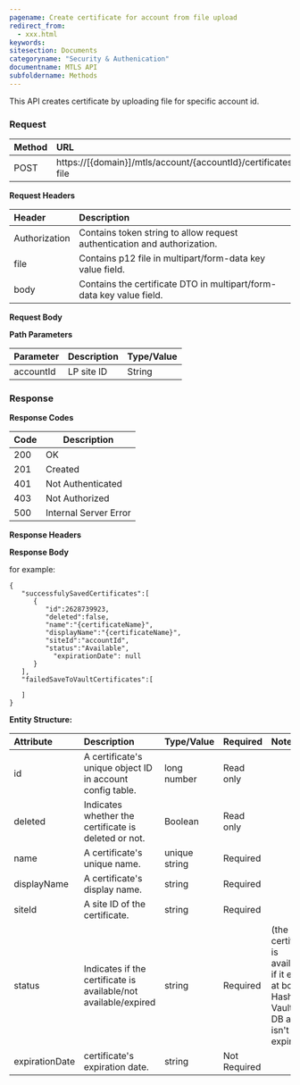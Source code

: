 ```yaml
---
pagename: Create certificate for account from file upload
redirect_from:
  - xxx.html
keywords:
sitesection: Documents
categoryname: "Security & Authenication"
documentname: MTLS API
subfoldername: Methods
---
```


This API creates certificate by uploading file for specific account id.

### Request

 |Method|      URL|  
 |:--------  |:---  |
 |POST|  https://[{domain}]/mtls/account/{accountId}/certificates/by-file |


**Request Headers**

 |Header         |Description  |
 |:------|        :--------  |
 |Authorization|    Contains token string to allow request authentication and authorization.  |
 |file|    Contains p12 file in multipart/form-data key value field. |
 |body|    Contains the certificate DTO in multipart/form-data key value field.  |

**Request Body**


**Path Parameters**

 |Parameter|  Description|  Type/Value |
 |:------    |:--------    |:--------|
 |accountId|  LP site ID |   String |

### Response

**Response Codes** 

| Code | Description           |
|------|-----------------------|
| 200  | OK                    |
| 201  | Created               |
| 401  | Not Authenticated     |
| 403  | Not Authorized        |
| 500  | Internal Server Error |


**Response Headers**

**Response Body**

for example:
```
{  
   "successfulySavedCertificates":[  
      {  
         "id":2628739923,
         "deleted":false,
         "name":"{certificateName}",
         "displayName":"{certificateName}",
         "siteId":"accountId",
         "status":"Available",
	       "expirationDate": null
      }
   ],
   "failedSaveToVaultCertificates":[  

   ]
}
```


**Entity Structure:**

| Attribute | Description  | Type/Value | Required | Notes |
| :------   | :--------    | :-------- | :--- | :--- |
| id | A certificate's unique object ID in account config table. | long number | Read only | |
| deleted   | Indicates whether the certificate is deleted or not. | Boolean | Read only | |
| name | A certificate's unique name. | unique string | Required | |
| displayName    | A certificate's display name.  | string | Required | |
| siteId | A site ID of the certificate. | string | Required | |
| status | Indicates if the certificate is available/not available/expired | string | Required | (the certificate is available if it exists at both Hashicorp Vault and DB and if isn't expired)|
| expirationDate | certificate's expiration date. | string | Not Required | |



